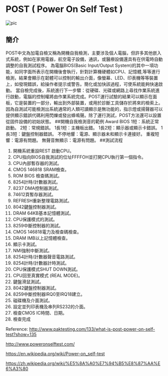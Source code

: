 # POST ( Power On Self Test ) 

![pic](http://cdn.techpp.com/wp-content/uploads/2013/08/POST-error.gif)
## 簡介
POST中文為加電自檢又稱為開機自我檢測，主要涉及個人電腦，但許多其他嵌入式系統，例如在家用電器，航空電子設備，通訊，或醫療設備還具有在供電時自動調整的自我測試程序。 為電腦BIOS(Basic Input/Output System)的其中一項功能，如同字面所表示在開機後會執行，針對計算機硬體如CPU、記憶體,等等進行檢測，結果會顯示在韌體可以控制的輸出介面，像螢幕、LED、印表機等等裝置上，如發現錯誤，給操作者提示或警告。簡化或加快該過程，可使系統能夠快速啟動。
當自檢完成後，系統進行下一步驟：從硬碟、光碟或網路上尋找作業系統進行啟動，電腦的控制權將由作業系統完成。POST運行試驗的結果可以顯示在面板，它是裝置的一部分，輸出到外部裝置，或用於診斷工具儲存於將來的檢索上。因為自測試可能檢測出系統通常的人類可讀顯示是無功能的，指示燈或揚聲器可以提供顯示錯誤代碼利用閃爍或發出蜂鳴聲。除了運行測試，POST方法還可以設置從固件設備的初始狀態。
##開機自我檢測音的範例
Award BIOS
1短：系統正常啟動。
2短：常規錯誤。 
1長1短：主機板出錯。
1長2短：顯示器或顯示卡錯誤。
1長3短：鍵盤控制器錯誤。
不停地響：電源、顯示器未和顯示卡連接好。
重複短響：電源有問題。
無聲音無顯示：電源有問題。
##測試流程
1.	開機系統重設REST 啟動CPU。
2.	CPU指向BIOS自我測試的位址FFFFOH並打開CPU執行第一個指令。
3.	CPU內部暫存器的測試。
4.	CMOS 146818 SRAM檢查。
5.	ROM BIOS 檢查碼測試。
6.	8254計時/計數器測試。
7.	8237 DMA控制器測試。
8.	74612頁暫存器測試。
9.	REFRESH重新整理電路測試。
10.	8042鍵盤控制器測試。
11.	DRAM 64KB基本記憶體測試。
12.	CPU保護模式的測試。
13.	8259中斷控制器的測試。
14.	CMOS 146818電力及檢查碼檢查。
15.	DRAM IMB以上記憶體檢查。
16.	顯示卡測試。
17.	NMI強制中斷測試。
18.	8254計時/計數器聲音電路測試。
19.	8254計時/計數器計時測試。
20.	CPU保護模式SHUT DOWN測試。
21.	CPU回至真實模式 (REAL MODE)。
22.	鍵盤滑鼠測試。
23.	8042鍵盤控制器測試。
24.	8259中斷控制器IRQ0至IRQ18建立。
25.	磁碟機及介面測試。
26.	設定並列印表機及串列RS232的介面。
27.	檢查CMOS IC時間、日期。
28.	檢查完成


Reference:
http://www.paktesting.com/133/what-is-post-power-on-self-test?show=135

http://www.poweronselftest.com/

https://en.wikipedia.org/wiki/Power-on_self-test

https://zh.wikipedia.org/wiki/%E5%8A%A0%E7%94%B5%E8%87%AA%E6%A3%80

